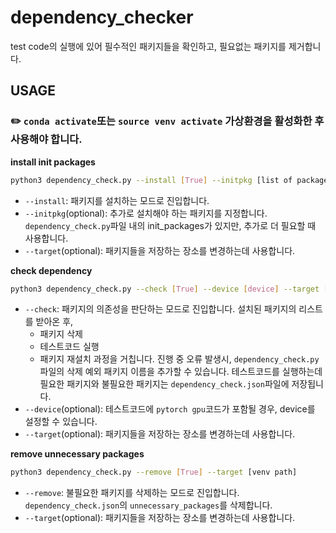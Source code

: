 # dependency_checker
test code의 실행에 있어 필수적인 패키지들을 확인하고, 필요없는 패키지를 제거합니다.

## USAGE
### :pencil2: `conda activate`또는 `source venv activate` 가상환경을 활성화한 후 사용해야 합니다.

**install init packages**
```bash
python3 dependency_check.py --install [True] --initpkg [list of packages] --target [venv path]
```
* `--install`: 패키지를 설치하는 모드로 진입합니다.
* `--initpkg`(optional): 추가로 설치해야 하는 패키지를 지정합니다. `dependency_check.py`파일 내의 init_packages가 있지만, 추가로 더 필요할 때 사용합니다.
* `--target`(optional): 패키지들을 저장하는 장소를 변경하는데 사용합니다.

**check dependency**
```bash
python3 dependency_check.py --check [True] --device [device] --target [venv path]
```
* `--check`: 패키지의 의존성을 판단하는 모드로 진입합니다. 설치된 패키지의 리스트를 받아온 후,
    * 패키지 삭제
    * 테스트코드 실행
    * 패키지 재설치
    과정을 거칩니다. 진행 중 오류 발생시, `dependency_check.py`파일의 삭제 예외 패키지 이름을 추가할 수 있습니다.
    테스트코드를 실행하는데 필요한 패키지와 불필요한 패키지는 `dependency_check.json`파일에 저장됩니다.
* `--device`(optional): 테스트코드에 `pytorch gpu`코드가 포함될 경우, device를 설정할 수 있습니다.
* `--target`(optional): 패키지들을 저장하는 장소를 변경하는데 사용합니다.

**remove unnecessary packages**
```bash
python3 dependency_check.py --remove [True] --target [venv path]
```
* `--remove`: 불필요한 패키지를 삭제하는 모드로 진입합니다. `dependency_check.json`의 `unnecessary_packages`를 삭제합니다.
* `--target`(optional): 패키지들을 저장하는 장소를 변경하는데 사용합니다.
